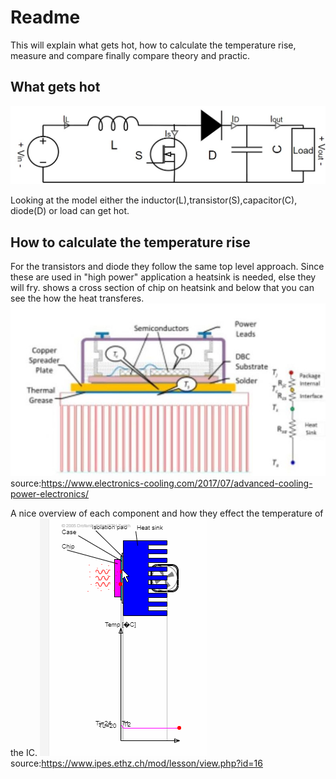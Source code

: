 # Readme
This will explain what gets hot, how to calculate the temperature rise, measure and compare finally compare theory and practic.

## What gets hot
![](Images/Boost_converter_schematics.jpg)

Looking at the model either the inductor(L),transistor(S),capacitor(C), diode(D) or load can get hot. 

## How to calculate the temperature rise
 For the transistors and diode they follow the same top level approach. Since these are used in "high power" application a heatsink is needed, else they will fry. shows a cross section of chip on heatsink and below that you can see the how the heat transferes. 
 ![](Images/3D_Model_Thermal_transfer_IC.jpg)
 source:https://www.electronics-cooling.com/2017/07/advanced-cooling-power-electronics/

A nice overview of each component and how they effect the temperature of the IC.
 ![](Images/IC_with_heatsink_thermal.gif)
 source:https://www.ipes.ethz.ch/mod/lesson/view.php?id=16
